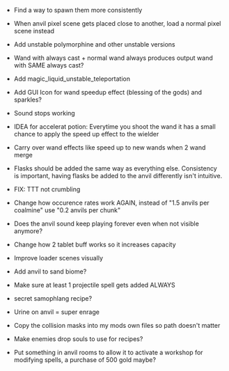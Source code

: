 - Find a way to spawn them more consistently
- When anvil pixel scene gets placed close to another, load a normal pixel scene instead
- Add unstable polymorphine and other unstable versions
- Wand with always cast + normal wand always produces output wand with SAME always cast?

- Add magic_liquid_unstable_teleportation
- Add GUI Icon for wand speedup effect (blessing of the gods) and sparkles?

- Sound stops working

- IDEA for accelerat potion: Everytime you shoot the wand it has a small chance to apply the speed up effect to the wielder
- Carry over wand effects like speed up to new wands when 2 wand merge
- Flasks should be added the same way as everything else. Consistency is important, having flasks be added to the anvil differently isn't intuitive.

- FIX: TTT not crumbling
- Change how occurence rates work AGAIN, instead of "1.5 anvils per coalmine" use "0.2 anvils per chunk"
- Does the anvil sound keep playing forever even when not visible anymore?
- Change how 2 tablet buff works so it increases capacity
- Improve loader scenes visually
- Add anvil to sand biome?
- Make sure at least 1 projectile spell gets added ALWAYS
- secret samophlang recipe?
- Urine on anvil = super enrage
- Copy the collision masks into my mods own files so path doesn't matter
- Make enemies drop souls to use for recipes?
- Put something in anvil rooms to allow it to activate a workshop for modifying spells, a purchase of 500 gold maybe?
